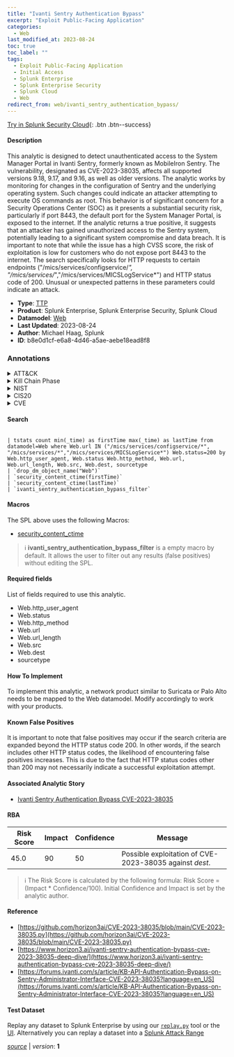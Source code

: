 ```yaml
---
title: "Ivanti Sentry Authentication Bypass"
excerpt: "Exploit Public-Facing Application"
categories:
  - Web
last_modified_at: 2023-08-24
toc: true
toc_label: ""
tags:
  - Exploit Public-Facing Application
  - Initial Access
  - Splunk Enterprise
  - Splunk Enterprise Security
  - Splunk Cloud
  - Web
redirect_from: web/ivanti_sentry_authentication_bypass/
---
```




[Try in Splunk Security Cloud](https://www.splunk.com/en_us/cyber-security.html){: .btn .btn--success}

#### Description

This analytic is designed to detect unauthenticated access to the System Manager Portal in Ivanti Sentry, formerly known as MobileIron Sentry. The vulnerability, designated as CVE-2023-38035, affects all supported versions 9.18, 9.17, and 9.16, as well as older versions. The analytic works by monitoring for changes in the configuration of Sentry and the underlying operating system. Such changes could indicate an attacker attempting to execute OS commands as root. This behavior is of significant concern for a Security Operations Center (SOC) as it presents a substantial security risk, particularly if port 8443, the default port for the System Manager Portal, is exposed to the internet. If the analytic returns a true positive, it suggests that an attacker has gained unauthorized access to the Sentry system, potentially leading to a significant system compromise and data breach. It is important to note that while the issue has a high CVSS score, the risk of exploitation is low for customers who do not expose port 8443 to the internet. The search specifically looks for HTTP requests to certain endpoints (&#34;/mics/services/configservice/*&#34;, &#34;/mics/services/*&#34;,&#34;/mics/services/MICSLogService*&#34;) and HTTP status code of 200. Unusual or unexpected patterns in these parameters could indicate an attack.

- **Type**: [TTP](https://github.com/splunk/security_content/wiki/Detection-Analytic-Types)
- **Product**: Splunk Enterprise, Splunk Enterprise Security, Splunk Cloud
- **Datamodel**: [Web](https://docs.splunk.com/Documentation/CIM/latest/User/Web)
- **Last Updated**: 2023-08-24
- **Author**: Michael Haag, Splunk
- **ID**: b8e0d1cf-e6a8-4d46-a5ae-aebe18ead8f8

### Annotations
<details>
  <summary>ATT&CK</summary>

<div markdown="1">

#### [ATT&CK](https://attack.mitre.org/)

| ID          | Technique   | Tactic         |
| ----------- | ----------- |--------------- |
| [T1190](https://attack.mitre.org/techniques/T1190/) | Exploit Public-Facing Application | Initial Access |

</div>
</details>


<details>
  <summary>Kill Chain Phase</summary>

<div markdown="1">

* Delivery


</div>
</details>


<details>
  <summary>NIST</summary>

<div markdown="1">

* DE.CM



</div>
</details>

<details>
  <summary>CIS20</summary>

<div markdown="1">

* CIS 13



</div>
</details>

<details>
  <summary>CVE</summary>

<div markdown="1">


</div>
</details>


#### Search

```

| tstats count min(_time) as firstTime max(_time) as lastTime from datamodel=Web where Web.url IN ("/mics/services/configservice/*", "/mics/services/*","/mics/services/MICSLogService*") Web.status=200 by Web.http_user_agent, Web.status Web.http_method, Web.url, Web.url_length, Web.src, Web.dest, sourcetype 
| `drop_dm_object_name("Web")` 
| `security_content_ctime(firstTime)` 
| `security_content_ctime(lastTime)` 
| `ivanti_sentry_authentication_bypass_filter`
```

#### Macros
The SPL above uses the following Macros:
* [security_content_ctime](https://github.com/splunk/security_content/blob/develop/macros/security_content_ctime.yml)

> :information_source:
> **ivanti_sentry_authentication_bypass_filter** is a empty macro by default. It allows the user to filter out any results (false positives) without editing the SPL.



#### Required fields
List of fields required to use this analytic.
* Web.http_user_agent
* Web.status
* Web.http_method
* Web.url
* Web.url_length
* Web.src
* Web.dest
* sourcetype



#### How To Implement
To implement this analytic, a network product similar to Suricata or Palo Alto needs to be mapped to the Web datamodel. Modify accordingly to work with your products.
#### Known False Positives
It is important to note that false positives may occur if the search criteria are expanded beyond the HTTP status code 200. In other words, if the search includes other HTTP status codes, the likelihood of encountering false positives increases. This is due to the fact that HTTP status codes other than 200 may not necessarily indicate a successful exploitation attempt.

#### Associated Analytic Story
* [Ivanti Sentry Authentication Bypass CVE-2023-38035](/stories/ivanti_sentry_authentication_bypass_cve-2023-38035)




#### RBA

| Risk Score  | Impact      | Confidence   | Message      |
| ----------- | ----------- |--------------|--------------|
| 45.0 | 90 | 50 | Possible exploitation of CVE-2023-38035 against $dest$. |


> :information_source:
> The Risk Score is calculated by the following formula: Risk Score = (Impact * Confidence/100). Initial Confidence and Impact is set by the analytic author.


#### Reference

* [https://github.com/horizon3ai/CVE-2023-38035/blob/main/CVE-2023-38035.py](https://github.com/horizon3ai/CVE-2023-38035/blob/main/CVE-2023-38035.py)
* [https://www.horizon3.ai/ivanti-sentry-authentication-bypass-cve-2023-38035-deep-dive/](https://www.horizon3.ai/ivanti-sentry-authentication-bypass-cve-2023-38035-deep-dive/)
* [https://forums.ivanti.com/s/article/KB-API-Authentication-Bypass-on-Sentry-Administrator-Interface-CVE-2023-38035?language=en_US](https://forums.ivanti.com/s/article/KB-API-Authentication-Bypass-on-Sentry-Administrator-Interface-CVE-2023-38035?language=en_US)



#### Test Dataset
Replay any dataset to Splunk Enterprise by using our [`replay.py`](https://github.com/splunk/attack_data#using-replaypy) tool or the [UI](https://github.com/splunk/attack_data#using-ui).
Alternatively you can replay a dataset into a [Splunk Attack Range](https://github.com/splunk/attack_range#replay-dumps-into-attack-range-splunk-server)




[*source*](https://github.com/splunk/security_content/tree/develop/detections/web/ivanti_sentry_authentication_bypass.yml) \| *version*: **1**